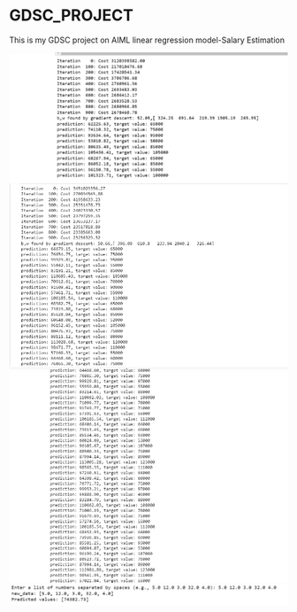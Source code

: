 # GDSC_PROJECT
This is my GDSC project on AIML linear regression model-Salary Estimation 

![Alt text](https://github.com/RidhiBose/GDSC_PROJECT/blob/main/prediction%20output/prediction.png)
![Alt text](https://github.com/RidhiBose/GDSC_PROJECT/blob/main/prediction%20output/prediction1.png)
![Alt text](https://github.com/RidhiBose/GDSC_PROJECT/blob/main/prediction%20output/prediction2.png)
![Alt text](https://github.com/RidhiBose/GDSC_PROJECT/blob/main/prediction%20output/prediction3.png)
